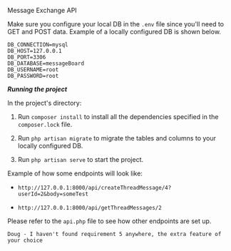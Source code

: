 Message Exchange API

Make sure you configure your local DB in the `.env` file since you'll need to GET and POST data.  Example of a locally configured DB is shown below.

```
DB_CONNECTION=mysql
DB_HOST=127.0.0.1
DB_PORT=3306
DB_DATABASE=messageBoard
DB_USERNAME=root
DB_PASSWORD=root
```

***Running the project***

In the project's directory:

1. Run `composer install` to install all the dependencies specified in the `composer.lock` file.

2. Run `php artisan migrate` to migrate the tables and columns to your locally configured DB.

3. Run `php artisan serve` to start the project.

Example of how some endpoints will look like:

- `http://127.0.0.1:8000/api/createThreadMessage/4?userId=2&body=someTest`


- `http://127.0.0.1:8000/api/getThreadMessages/2`

Please refer to the `api.php` file to see how other endpoints are set up.

```
Doug - I haven't found requirement 5 anywhere, the extra feature of your choice
```
